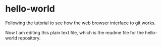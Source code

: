 # hello-world
Following the tutorial to see how the web browser interface to git works.

Now I am editing this plain text file, which is the readme file for the hello-world repository.
